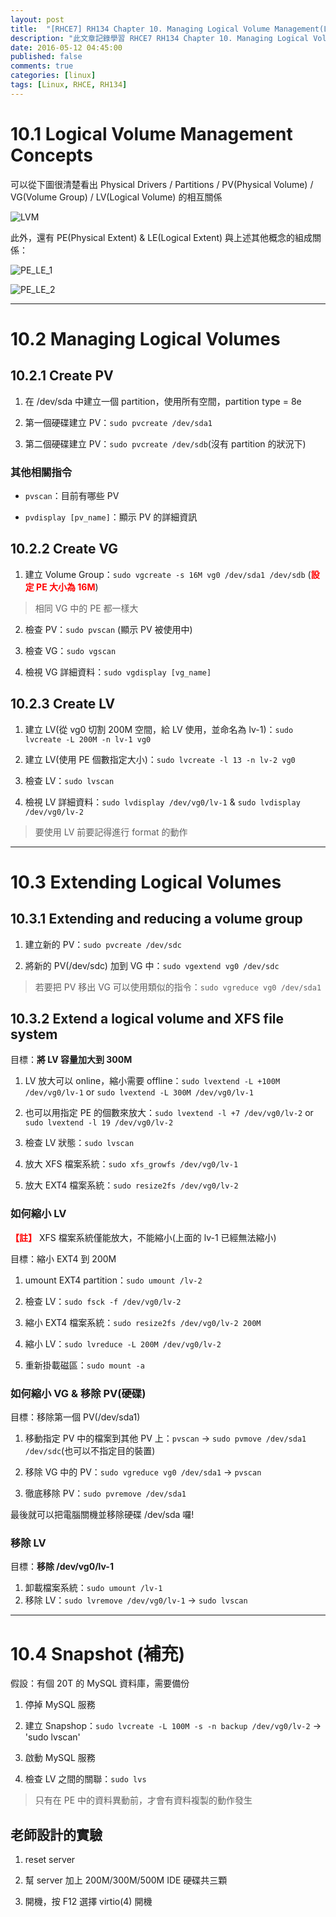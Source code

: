 ```yaml
---
layout: post
title:  "[RHCE7] RH134 Chapter 10. Managing Logical Volume Management(LVM) Storage 學習筆記"
description: "此文章記錄學習 RHCE7 RH134 Chapter 10. Managing Logical Volume Management(LVM) Storage 留下的內容"
date: 2016-05-12 04:45:00
published: false
comments: true
categories: [linux]
tags: [Linux, RHCE, RH134]
---
```


10.1 Logical Volume Management Concepts
=======================================

可以從下圖很清楚看出 Physical Drivers / Partitions / PV(Physical Volume) / VG(Volume Group) / LV(Logical Volume) 的相互關係

![LVM](http://mo.morsi.org/blog/files/lvm1.png)

此外，還有 PE(Physical Extent) & LE(Logical Extent) 與上述其他概念的組成關係：

![PE_LE_1](http://s3.51cto.com/wyfs02/M00/72/35/wKioL1XetQ7wtmzfAAJ6MCQFC90143.jpg)

![PE_LE_2](http://www.linux-tips-and-tricks.de/images/stories/lvm.jpg)

----------------------------------------------------------------

10.2 Managing Logical Volumes
=============================

## 10.2.1 Create PV

1. 在 /dev/sda 中建立一個 partition，使用所有空間，partition type = 8e

2. 第一個硬碟建立 PV：`sudo pvcreate /dev/sda1`

3. 第二個硬碟建立 PV：`sudo pvcreate /dev/sdb`(沒有 partition 的狀況下)

### 其他相關指令

- `pvscan`：目前有哪些 PV

- `pvdisplay [pv_name]`：顯示 PV 的詳細資訊


## 10.2.2 Create VG

1. 建立 Volume Group：`sudo vgcreate -s 16M vg0 /dev/sda1 /dev/sdb` (**<font color='red'>設定 PE 大小為 16M</font>**)
> 相同 VG 中的 PE 都一樣大

2. 檢查 PV：`sudo pvscan` (顯示 PV 被使用中)

3. 檢查 VG：`sudo vgscan`

4. 檢視 VG 詳細資料：`sudo vgdisplay [vg_name]`

## 10.2.3 Create LV

1. 建立 LV(從 vg0 切割 200M 空間，給 LV 使用，並命名為 lv-1)：`sudo lvcreate -L 200M -n lv-1 vg0`

2. 建立 LV(使用 PE 個數指定大小)：`sudo lvcreate -l 13 -n lv-2 vg0`

3. 檢查 LV：`sudo lvscan`

4. 檢視 LV 詳細資料：`sudo lvdisplay /dev/vg0/lv-1` & `sudo lvdisplay /dev/vg0/lv-2`

> 要使用 LV 前要記得進行 format 的動作

----------------------------------------------------------------

10.3 Extending Logical Volumes
==============================

## 10.3.1 Extending and reducing a volume group

1. 建立新的 PV：`sudo pvcreate /dev/sdc`

2. 將新的 PV(/dev/sdc) 加到 VG 中：`sudo vgextend vg0 /dev/sdc`

> 若要把 PV 移出 VG 可以使用類似的指令：`sudo vgreduce vg0 /dev/sda1`

## 10.3.2 Extend a logical volume and XFS file system

目標：**將 LV 容量加大到 300M**

1. LV 放大可以 online，縮小需要 offline：`sudo lvextend -L +100M /dev/vg0/lv-1` or `sudo lvextend -L 300M /dev/vg0/lv-1`

2. 也可以用指定 PE 的個數來放大：`sudo lvextend -l +7 /dev/vg0/lv-2` or `sudo lvextend -l 19 /dev/vg0/lv-2`

3. 檢查 LV 狀態：`sudo lvscan`

4. 放大 XFS 檔案系統：`sudo xfs_growfs /dev/vg0/lv-1`

5. 放大 EXT4 檔案系統：`sudo resize2fs /dev/vg0/lv-2`

### 如何縮小 LV

**<font color='red'>【註】</font>** XFS 檔案系統僅能放大，不能縮小(上面的 lv-1 已經無法縮小)

目標：縮小 EXT4 到 200M

1. umount EXT4 partition：`sudo umount /lv-2`

2. 檢查 LV：`sudo fsck -f /dev/vg0/lv-2`

3. 縮小 EXT4 檔案系統：`sudo resize2fs /dev/vg0/lv-2 200M`

4. 縮小 LV：`sudo lvreduce -L 200M /dev/vg0/lv-2`

5. 重新掛載磁區：`sudo mount -a`

### 如何縮小 VG & 移除 PV(硬碟)

目標：移除第一個 PV(/dev/sda1)

1. 移動指定 PV 中的檔案到其他 PV 上：`pvscan` -> `sudo pvmove /dev/sda1 /dev/sdc`(也可以不指定目的裝置)

2. 移除 VG 中的 PV：`sudo vgreduce vg0 /dev/sda1` -> `pvscan`

3. 徹底移除 PV：`sudo pvremove /dev/sda1`

最後就可以把電腦關機並移除硬碟 /dev/sda 囉!


### 移除 LV

目標：**移除 /dev/vg0/lv-1**

1. 卸載檔案系統：`sudo umount /lv-1`
2. 移除 LV：`sudo lvremove /dev/vg0/lv-1` -> `sudo lvscan`

----------------------------------------------------------------

10.4 Snapshot (補充)
====================

假設：有個 20T 的 MySQL 資料庫，需要備份

1. 停掉 MySQL 服務

2. 建立 Snapshop：`sudo lvcreate -L 100M -s -n backup /dev/vg0/lv-2` -> 'sudo lvscan'

3. 啟動 MySQL 服務

4. 檢查 LV 之間的關聯：`sudo lvs`

> 只有在 PE 中的資料異動前，才會有資料複製的動作發生

## 老師設計的實驗

1. reset server

2. 幫 server 加上 200M/300M/500M IDE 硬碟共三顆

3. 開機，按 F12 選擇 virtio(4) 開機
